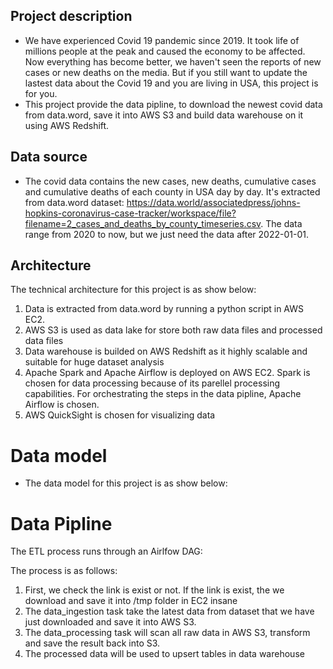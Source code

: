 ## Project description
* We have experienced Covid 19 pandemic since 2019. It took life of millions people at the peak and caused the economy to be affected. Now everything has become better, we haven't seen the reports of new cases or new deaths on the media. But if you still want to update the lastest data about the Covid 19 and you are living in USA, this project is for you.
* This project provide the data pipline, to download the newest covid data from data.word, save it into AWS S3 and build data warehouse on it using AWS Redshift.
## Data source
* The covid data contains the new cases, new deaths, cumulative cases and cumulative deaths of each county in USA day by day. It's extracted from data.word dataset: https://data.world/associatedpress/johns-hopkins-coronavirus-case-tracker/workspace/file?filename=2_cases_and_deaths_by_county_timeseries.csv. The data range from 2020 to now, but we just need the data after 2022-01-01.
## Architecture
The technical architecture for this project is as show below:

1. Data is extracted from data.word by running a python script in AWS EC2.
2. AWS S3 is used as data lake for store both raw data files and processed data files
3. Data warehouse is builded on AWS Redshift as it highly scalable and suitable for huge dataset analysis
4. Apache Spark and Apache Airflow is deployed on AWS EC2. Spark is chosen for data processing because of its parellel processing capabilities. For orchestrating the steps in the data pipline, Apache Airflow is chosen.
5. AWS QuickSight is chosen for visualizing data
# Data model
* The data model for this project is as show below:

# Data Pipline
The ETL process runs through an Airlfow DAG:

The process is as follows:
1. First, we check the link is exist or not. If the link is exist, the we download and save it into /tmp folder in EC2 insane
2. The data_ingestion task take the latest data from dataset that we have just downloaded and save it into AWS S3.
3. The data_processing task will scan all raw data in AWS S3, transform and save the result back into S3.
4. The processed data will be used to upsert tables in data warehouse


